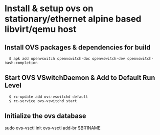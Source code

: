 <h1/>
Install & setup ovs on stationary/ethernet alpine based libvirt/qemu host

## Install OVS packages & dependencies for build
      $ apk add openvswitch openvswitch-doc openvswitch-dev openvswitch-bash-completion

## Start OVS VSwitchDaemon & Add to Default Run Level
      $ rc-update add ovs-vswitchd default
      $ rc-service ovs-vswitchd start

## Initialize the ovs database
sudo ovs-vsctl init
ovs-vsctl add-br $BR1NAME
